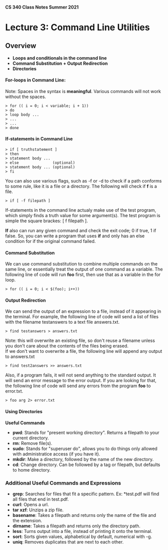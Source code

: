 #### CS 340 Class Notes Summer 2021 
# Lecture 3: Command Line Utilities

## **Overview**

*  **Loops and conditionals in the command line**
*  **Command Substitution + Output Redirection**
*  **Directories**



#### For-loops in Command Line:
Note: Spaces in the syntax is **meaningful**.  Various commands will not work without the spaces. 

```
> for (( i = 0; i < variable; i + 1)) 
> do
> loop body ...
> ...
> ...
> done
```
#### If-statements in Command Line

```
> if [ truthstatement ]
> then
> statement body ...
> else               (optional)
> statement body ... (optional)
> fi
```
You can also use various flags, such as -f or -d to check if a path conforms to some rule, like it is a file or a directory. The following will check if **f** is a file. 

```
> if [ -f filepath ]
```

If-statements in the command line actualy make use of the test program, which simply finds a truth value for some argument(s). The test program is simple the square brackes: [ f filepath ].  

**If** also can run any given command and check the exit code; 0 if true, 1 if false. So, you can write a program that uses **if** and only has an else condition for if the original command failed. 

#### Command Substitution 
We can use command substitution to combine multiple commands on the same line, or essentially treat the output of one command as a variable. The following line   of code will run **foo** first, then use that as a variable in the for loop. 

```
> for (( i = 0; i < $(foo); i++))
```

#### Output Redirection

We can send the output of an expression to a file, instead of it appearing in the terminal. For example, the following line of code will send a list of files with the filename testanswers to a text file answers.txt.  

```
> find testanswers > answers.txt
```

Note: this will overwrite an existing file, so don't reuse a filename unless you don't care about the contents of the files being erased.   
If we don't want to overwrite a file, the following line will append any output to answers.txt

```
> find test2answers >> answers.txt
```
Also, if a program fails, it will not send anything to the standard output. It will send an error message to the error output. If you are looking for that, the following line of code will send any errors from the program **foo** to error.txt.

```
> foo arg 2> error.txt
```

#### Using Directories

**Useful Commands**

* **pwd**: Stands for "present working directory". Returns a filepath to your current directory.
* **rm**: Remove file(s).
* **sudo**: Stands for "superuser do", allows you to do things only allowed with administratice access (if you have it).
*  **mkdir**: Make a directory, followed by the name of the new directory.
*  **cd**: Change directory. Can be followed by a tag or filepath, but defaults to home directory.

### Additional Useful Commands and Expressions

* **grep**: Searches for files that fit a specific pattern. Ex: *test.pdf will find all files that end in test.pdf. 
* **curl**: Opens a url.
* **tar xzf**: Unzips a zip file. 
* **basename**: Takes a filepath and returns only the name of the file and the extension. 
* **dirname**: Takes a filepath and returns only the directory path.
* **less**: Turns output into a file, instead of printing it onto the terminal.
* **sort**: Sorts given values, alphabetical by default, numerical with -g.
* **uniq**: Removes duplicates that are next to each other.
























